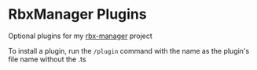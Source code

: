 # RbxManager Plugins

Optional plugins for my [rbx-manager](https://github.com/zachariapopcorn/rbx-manager) project

To install a plugin, run the ``/plugin`` command with the name as the plugin's file name without the .ts
